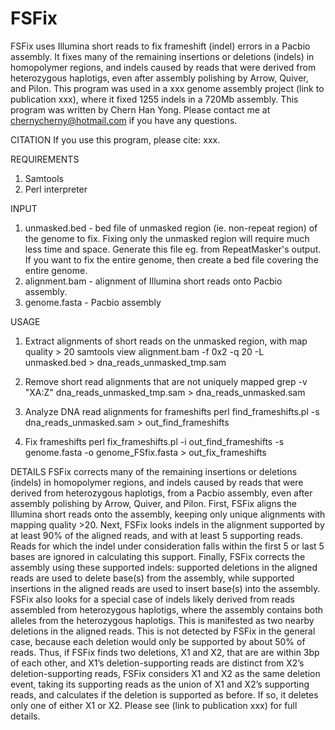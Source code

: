 # FSFix
FSFix uses Illumina short reads to fix frameshift (indel) errors in a Pacbio assembly. It fixes many of the remaining insertions or deletions (indels) in homopolymer regions, and indels caused by reads that were derived from heterozygous haplotigs, even after assembly polishing by Arrow, Quiver, and Pilon. This program was used in a xxx genome assembly project (link to publication xxx), where it fixed 1255 indels in a 720Mb assembly.
This program was written by Chern Han Yong. Please contact me at chernycherny@hotmail.com if you have any questions.


CITATION
If you use this program, please cite: xxx. 


REQUIREMENTS
1. Samtools
2. Perl interpreter


INPUT
1. unmasked.bed - bed file of unmasked region (ie. non-repeat region) of the genome to fix. Fixing only the unmasked region will require much less time and space. Generate this file eg. from RepeatMasker's output. If you want to fix the entire genome, then create a bed file covering the entire genome.
2. alignment.bam - alignment of Illumina short reads onto Pacbio assembly.
3. genome.fasta - Pacbio assembly


USAGE
1. Extract alignments of short reads on the unmasked region, with map quality > 20
samtools view alignment.bam -f 0x2 -q 20 -L unmasked.bed > dna_reads_unmasked_tmp.sam

2. Remove short read alignments that are not uniquely mapped
grep -v "XA:Z" dna_reads_unmasked_tmp.sam > dna_reads_unmasked.sam

3. Analyze DNA read alignments for frameshifts
perl find_frameshifts.pl -s dna_reads_unmasked.sam > out_find_frameshifts

4. Fix frameshifts
perl fix_frameshifts.pl -i out_find_frameshifts -s genome.fasta -o genome_FSfix.fasta > out_fix_frameshifts


DETAILS
FSFix corrects many of the remaining insertions or deletions (indels) in homopolymer regions, and indels caused by reads that were derived from heterozygous haplotigs, from a Pacbio assembly, even after assembly polishing by Arrow, Quiver, and Pilon. First, FSFix aligns the Illumina short reads onto the assembly, keeping only unique alignments with mapping quality >20. Next, FSFix looks indels in the alignment supported by at least 90% of the aligned reads, and with at least 5 supporting reads. Reads for which the indel under consideration falls within the first 5 or last 5 bases are ignored in calculating this support. Finally, FSFix corrects the assembly using these supported indels: supported deletions in the aligned reads are used to delete base(s) from the assembly, while supported insertions in the aligned reads are used to insert base(s) into the assembly. FSFix also looks for a special case of indels likely derived from reads assembled from heterozygous haplotigs, where the assembly contains both alleles from the heterozygous haplotigs. This is manifested as two nearby deletions in the aligned reads. This is not detected by FSFix in the general case, because each deletion would only be supported by about 50% of reads. Thus, if FSFix finds two deletions, X1 and X2, that are are within 3bp of each other, and X1’s deletion-supporting reads are distinct from X2’s deletion-supporting reads, FSFix considers X1 and X2 as the same deletion event, taking its supporting reads as the union of X1 and X2’s supporting reads, and calculates if the deletion is supported as before. If so, it deletes only one of either X1 or X2. Please see (link to publication xxx) for full details.
